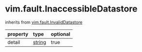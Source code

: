 vim.fault.InaccessibleDatastore
===============================
inherits from [vim.fault.InvalidDatastore](docs/vim.fault.InvalidDatastore.md)

| property | type | optional |
|:---------|:-----|:---------|
| detail | [string](string.md "string") | true |
